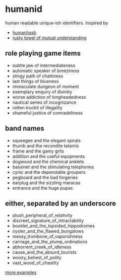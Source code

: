 # humanid
human readable unique-ish identifiers. Inspired by
* [humanhash](https://github.com/zacharyvoase/humanhash)
* [rusty towel of mutual understanding](http://codereview.stackexchange.com/questions/64402/regularity-in-the-rusty-towel-of-mutual-understanding)

## role playing game items
* subtle jaw of intermediateness
* automatic speaker of breeziness
* stingy path of chattiness
* last things of blueness
* immaculate dungeon of moment
* exemplary enquiry of divinity
* worse addiction of longheadedness
* nautical series of incognizance
* rotten truckit of illegality
* shameful justice of comradeliness

## band names
* squeegee and the elegant spirals
* thumb and the recondite tatamis
* frame and the gamy grits
* addition and the useful equipments
* dogwood and the chemical anklets
* bassinet and the stimulating telephones
* cynic and the dependable groupers
* pegboard and the bad forgeries
* earplug and the sizzling maracas
* entrance and the huge pupas

## either, separated by an underscore
* plush_peripheral_of_relativity
* discreet_signature_of_intractability
* booklet_and_the_lopsided_hippodromes
* oyster_and_the_flawed_bungalows
* messy_trombone_of_vaporishness
* carriage_and_the_plump_ordinations
* abhorrent_creek_of_idleness
* cause_and_the_absurd_tourists
* woozy_behest_of_polity
* vast_wood_of_chastity

[more examples](examples.txt)
